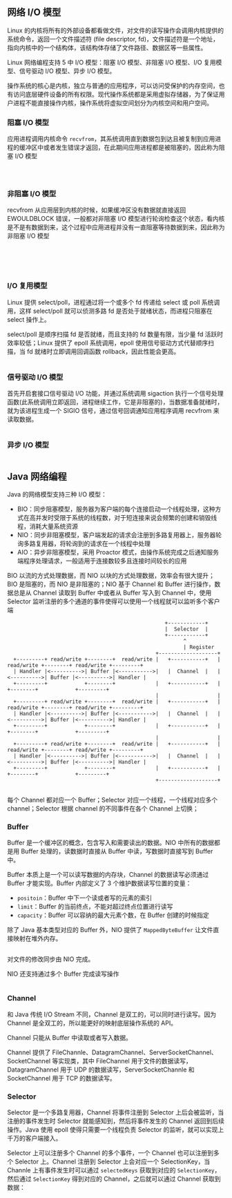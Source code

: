 ## 网络 I/O 模型

Linux 的内核将所有的外部设备都看做文件，对文件的读写操作会调用内核提供的系统命令，返回一个文件描述符 (file descriptor, fd)，文件描述符是一个地址，指向内核中的一个结构体，该结构体存储了文件路径、数据区等一些属性。

Linux 网络编程支持 5 中 I/O 模型：阻塞 I/O 模型、非阻塞 I/O 模型、I/O 复用模型、信号驱动 I/O 模型、异步 I/O 模型。

操作系统的核心是内核，独立与普通的应用程序，可以访问受保护的内存空间，也有访问底层硬件设备的所有权限。现代操作系统都是采用虚拟存储器，为了保证用户进程不能直接操作内核，操作系统将虚拟空间划分为内核空间和用户空间。

### 阻塞 I/O 模型

应用进程调用内核命令 ```recvfrom```，其系统调用直到数据包到达且被复制到应用进程的缓冲区中或者发生错误才返回，在此期间应用进程都是被阻塞的，因此称为阻塞 I/O 模型
```



```

### 非阻塞 I/O 模型

recvfrom 从应用层到内核的时候，如果缓冲区没有数据就直接返回 EWOULDBLOCK 错误，一般都对非阻塞 I/O 模型进行轮询检查这个状态，看内核是不是有数据到来，这个过程中应用进程并没有一直阻塞等待数据到来，因此称为非阻塞 I/O 模型 
```java






```

### I/O 复用模型

Linux 提供 select/poll，进程通过将一个或多个 fd 传递给 select 或 poll 系统调用，这样 select/poll 就可以侦测多路 fd 是否处于就绪状态，而进程只阻塞在 select 操作上。

select/poll 是顺序扫描 fd 是否就绪，而且支持的 fd 数量有限，当少量 fd 活跃时效率较低；Linux 提供了 epoll 系统调用，epoll 使用信号驱动方式代替顺序扫描，当 fd 就绪时立即调用回调函数 rollback，因此性能会更高。

```java
```

### 信号驱动 I/O 模型

首先开启套接口信号驱动 I/O 功能，并通过系统调用 sigaction 执行一个信号处理函数(此系统调用立即返回，进程继续工作，它是非阻塞的)，当数据准备就绪时，就为该进程生成一个 SIGIO 信号，通过信号回调通知应用程序调用 recvfrom 来读取数据。

```
```

### 异步 I/O 模型


```
```


## Java 网络编程

Java 的网络模型支持三种 I/O 模型：
- BIO：同步阻塞模型，服务器为客户端的每个连接启动一个线程处理，这种方式在高并发时受限于系统的线程数，对于短连接来说会频繁的创建和销毁线程，消耗大量系统资源
- NIO：同步非阻塞模型，客户端发起的请求会注册到多路复用器上，服务器轮询多路复用器，将轮询到的请求在一个线程中处理
- AIO：异步非阻塞模型，采用 Proactor 模式，由操作系统完成之后通知服务端程序处理请求，一般适用于连接数较多且连接时间较长的应用


BIO 以流的方式处理数据，而 NIO 以块的方式处理数据，效率会有很大提升；BIO 是阻塞的，而 NIO 是非阻塞的；NIO 基于 Channel 和 Buffer 进行操作，数据总是从 Channel 读取到 Buffer 中或者从 Buffer 写入到 Channel 中，使用 Selector 监听注册的多个通道的事件使得可以使用一个线程就可以监听多个客户端

```
                                                   +------------+
                                                   |  Selector  |
                                                   +------------+
                                                         ^
                                                         | Register
                                                +-------------------+
  +---------+ read/write +--------+  read/write |   +-----------+   | read/write +--------+ read/write +---------+
  | Handler |<---------->| Buffer |<----------->|   |  Channel  |   |<---------->| Buffer |<---------->| Handler |
  +---------+            +--------+             |   +-----------+   |            +--------+            +---------+
                                                |                   |
  +---------+ read/write +--------+  read/write |   +-----------+   | read/write +--------+ read/write +---------+
  | Handler |<---------->| Buffer |<----------->|   |  Channel  |   |<---------->| Buffer |<---------->| Handler |
  +---------+            +--------+             |   +-----------+   |            +--------+            +---------+
                                                |                   |
  +---------+ read/write +--------+  read/write |   +-----------+   | read/write +--------+ read/write +---------+
  | Handler |<---------->| Buffer |<----------->|   |  Channel  |   |<---------->| Buffer |<---------->| Handler |
  +---------+            +--------+             |   +-----------+   |            +--------+            +---------+
                                                +-------------------+


```
每个 Channel 都对应一个 Buffer；Selector 对应一个线程，一个线程对应多个 channel；Selector 根据 channel 的不同事件在各个 Channel 上切换；

### Buffer

Buffer 是一个缓冲区的概念，包含写入和需要读出的数据。NIO 中所有的数据都是用 Buffer 处理的，读数据时直接从 Buffer 中读，写数据时直接写到 Buffer 中。

Buffer 本质上是一个可以读写数据的内存块，Channel 的数据读写必须通过 Buffer 才能实现。Buffer 内部定义了 3 个维护数据读写位置的变量：
- ```positoin```：Buffer 中下一个读或者写的元素的索引
- ```limit```：Buffer 的当前终点，不能对超过终点位置进行读写
- ```capacity```：Buffer 可以容纳的最大元素个数，在 Buffer 创建的时候指定

除了 Java 基本类型对应的 Buffer 外，NIO 提供了 ```MappedByteBuffer``` 让文件直接映射在堆外内存。
```java
```

对文件的修改同步由  NIO 完成。

NIO 还支持通过多个 Buffer 完成读写操作
```java
```

### Channel

和 Java 传统 I/O Stream 不同，Channel 是双工的，可以同时进行读写。因为 Channel 是全双工的，所以能更好的映射底层操作系统的 API。

Channel 只能从 Buffer 中读取或者写入数据。

Channel 提供了 FileChannle、DatagramChannel、ServerSocketChannel、SocketChannel 等实现类，其中 FileChannel 用于文件的数据读写，DatagramChannel 用于 UDP 的数据读写，ServerSocketChannle 和 SocketChannel 用于 TCP 的数据读写。


### Selector

Selector 是一个多路复用器，Channel 将事件注册到 Selector 上后会被监听，当注册的事件发生时 Selector 就能感知到，然后将事件发生的 Channel 返回到后续操作。Java 使用 epoll 使得只需要一个线程负责 Selector 的监听，就可以实现上千万的客户端接入。

Selector 上可以注册多个 Channel 的多个事件，一个 Channel 也可以注册到多个 Selector 上。Channel 注册到 Selector 上会对应一个 SelectionKey，当 Channle 上有事件发生时可以通过 ```selectedKeys``` 获取到对应的 ```SelectionKey```，然后通过 ```SelectionKey``` 得到对应的 Channel，之后就可以通过 Channel 获取到数据：
```java
```
